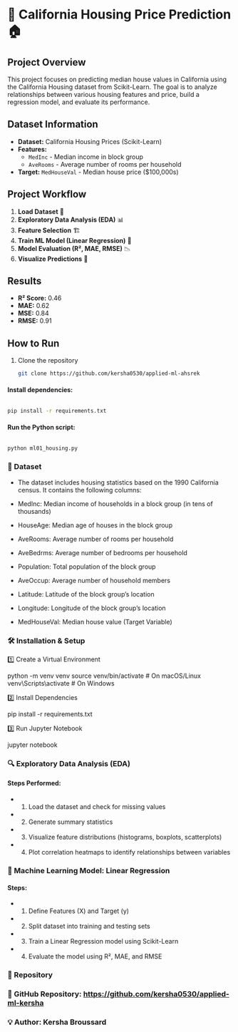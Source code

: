 # 📌 California Housing Price Prediction 🏠


## **Project Overview**

This project focuses on predicting median house values in California using the California Housing dataset from Scikit-Learn. The goal is to analyze relationships between various housing features and price, build a regression model, and evaluate its performance.

## **Dataset Information**
- **Dataset:** California Housing Prices (Scikit-Learn)
- **Features:**
  - `MedInc` - Median income in block group
  - `AveRooms` - Average number of rooms per household
- **Target:** `MedHouseVal` - Median house price ($100,000s)

## **Project Workflow**
1. **Load Dataset** 📂
2. **Exploratory Data Analysis (EDA)** 📊
3. **Feature Selection** 🏗
4. **Train ML Model (Linear Regression)** 🤖
5. **Model Evaluation (R², MAE, RMSE)** 📉
6. **Visualize Predictions** 📌

## **Results**
- **R² Score:** 0.46
- **MAE:** 0.62
- **MSE:** 0.84
- **RMSE:** 0.91

## **How to Run**
1. Clone the repository
   ```bash
   git clone https://github.com/kersha0530/applied-ml-ahsrek
#### Install dependencies:
```bash

pip install -r requirements.txt
```

#### Run the Python script:
```bash

python ml01_housing.py
```



### 📂  Dataset

- The dataset includes housing statistics based on the 1990 California census. It contains the following columns:

- MedInc: Median income of households in a block group (in tens of thousands)

- HouseAge: Median age of houses in the block group

- AveRooms: Average number of rooms per household

- AveBedrms: Average number of bedrooms per household

- Population: Total population of the block group

- AveOccup: Average number of household members

- Latitude: Latitude of the block group’s location

- Longitude: Longitude of the block group’s location

- MedHouseVal: Median house value (Target Variable)

### 🛠 Installation & Setup

1️⃣ Create a Virtual Environment

python -m venv venv
source venv/bin/activate  # On macOS/Linux
venv\Scripts\activate  # On Windows

2️⃣ Install Dependencies

pip install -r requirements.txt

3️⃣ Run Jupyter Notebook

jupyter notebook

### 🔍 Exploratory Data Analysis (EDA)

#### Steps Performed:

- 1. Load the dataset and check for missing values

- 2. Generate summary statistics

- 3. Visualize feature distributions (histograms, boxplots, scatterplots)

- 4. Plot correlation heatmaps to identify relationships between variables

### 🤖 Machine Learning Model: Linear Regression

#### Steps:

- 1. Define Features (X) and Target (y)

- 2. Split dataset into training and testing sets

- 3. Train a Linear Regression model using Scikit-Learn

- 4. Evaluate the model using R², MAE, and RMSE

### 📌 Repository

### 🔗 GitHub Repository: https://github.com/kersha0530/applied-ml-kersha

### 💡 Author: Kersha Broussard




